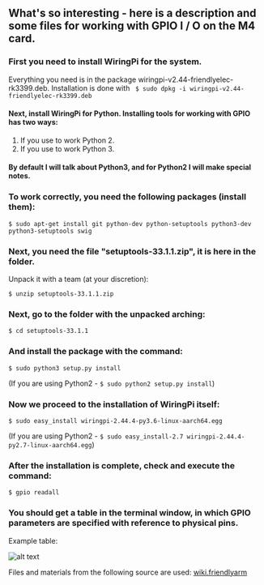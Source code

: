 ## What's so interesting - here is a description and some files for working with GPIO I / O on the M4 card.

### First you need to install WiringPi for the system. 
Everything you need is in the package wiringpi-v2.44-friendlyelec-rk3399.deb.
Installation is done with `` $ sudo dpkg -i wiringpi-v2.44-friendlyelec-rk3399.deb``


#### Next, install WiringPi for Python. Installing tools for working with GPIO has two ways:
1. If you use to work Python 2.
2. If you use to work Python 3.

#### By default I will talk about Python3, and for Python2 I will make special notes.

### To work correctly, you need the following packages (install them):

```$ sudo apt-get install git python-dev python-setuptools python3-dev python3-setuptools swig```

### Next, you need the file "setuptools-33.1.1.zip", it is here in the folder. 
Unpack it with a team (at your discretion):

```$ unzip setuptools-33.1.1.zip```

### Next, go to the folder with the unpacked arching:

```$ cd setuptools-33.1.1```

### And install the package with the command:

``$ sudo python3 setup.py install``

(If you are using Python2 - ```$ sudo python2 setup.py install```)

### Now we proceed to the installation of WiringPi itself:

```$ sudo easy_install wiringpi-2.44.4-py3.6-linux-aarch64.egg```

(If you are using Python2 - ```$ sudo easy_install-2.7 wiringpi-2.44.4-py2.7-linux-aarch64.egg```)

### After the installation is complete, check and execute the command:

```$ gpio readall```

### You should get a table in the terminal window, in which GPIO parameters are specified with reference to physical pins.
Example table:

![alt text](https://github.com/Pavelectric/M4/blob/master/M4_Readall.png)

Files and materials from the following source are used:
[wiki.friendlyarm](http://wiki.friendlyarm.com/wiki/index.php/WiringPi-Python_for_RK3399/zh)
